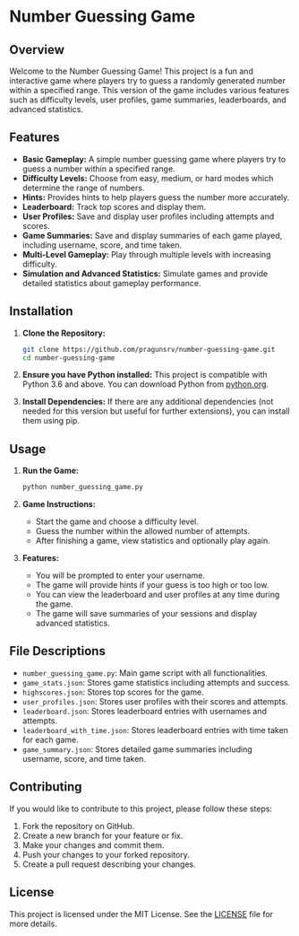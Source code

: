 # Number Guessing Game

## Overview

Welcome to the Number Guessing Game! This project is a fun and interactive game where players try to guess a randomly generated number within a specified range. This version of the game includes various features such as difficulty levels, user profiles, game summaries, leaderboards, and advanced statistics.

## Features

- **Basic Gameplay:** A simple number guessing game where players try to guess a number within a specified range.
- **Difficulty Levels:** Choose from easy, medium, or hard modes which determine the range of numbers.
- **Hints:** Provides hints to help players guess the number more accurately.
- **Leaderboard:** Track top scores and display them.
- **User Profiles:** Save and display user profiles including attempts and scores.
- **Game Summaries:** Save and display summaries of each game played, including username, score, and time taken.
- **Multi-Level Gameplay:** Play through multiple levels with increasing difficulty.
- **Simulation and Advanced Statistics:** Simulate games and provide detailed statistics about gameplay performance.

## Installation

1. **Clone the Repository:**
   ```bash
   git clone https://github.com/pragunsrv/number-guessing-game.git
   cd number-guessing-game
   ```

2. **Ensure you have Python installed:** This project is compatible with Python 3.6 and above. You can download Python from [python.org](https://www.python.org/downloads/).

3. **Install Dependencies:** If there are any additional dependencies (not needed for this version but useful for further extensions), you can install them using pip.

## Usage

1. **Run the Game:**
   ```bash
   python number_guessing_game.py
   ```

2. **Game Instructions:**
   - Start the game and choose a difficulty level.
   - Guess the number within the allowed number of attempts.
   - After finishing a game, view statistics and optionally play again.

3. **Features:**
   - You will be prompted to enter your username.
   - The game will provide hints if your guess is too high or too low.
   - You can view the leaderboard and user profiles at any time during the game.
   - The game will save summaries of your sessions and display advanced statistics.

## File Descriptions

- `number_guessing_game.py`: Main game script with all functionalities.
- `game_stats.json`: Stores game statistics including attempts and success.
- `highscores.json`: Stores top scores for the game.
- `user_profiles.json`: Stores user profiles with their scores and attempts.
- `leaderboard.json`: Stores leaderboard entries with usernames and attempts.
- `leaderboard_with_time.json`: Stores leaderboard entries with time taken for each game.
- `game_summary.json`: Stores detailed game summaries including username, score, and time taken.

## Contributing

If you would like to contribute to this project, please follow these steps:

1. Fork the repository on GitHub.
2. Create a new branch for your feature or fix.
3. Make your changes and commit them.
4. Push your changes to your forked repository.
5. Create a pull request describing your changes.

## License

This project is licensed under the MIT License. See the [LICENSE](LICENSE) file for more details.
